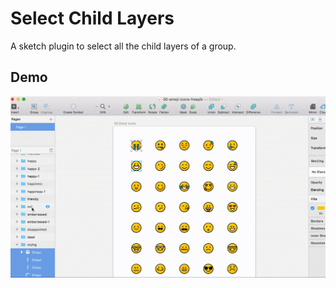 # Select Child Layers

A sketch plugin to select all the child layers of a group.

## Demo

![](demo.gif)
